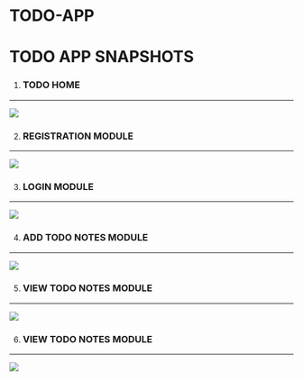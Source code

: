 # TODO-APP

<h1>TODO APP SNAPSHOTS</h1>

1) <h3> TODO HOME
---
  
<img src="https://user-images.githubusercontent.com/45147588/114652345-50250c00-9d03-11eb-8ba0-95af61001df5.PNG">

</h3> 

2) <h3> REGISTRATION MODULE 
 --- 

<img src="https://user-images.githubusercontent.com/45147588/114652363-5c10ce00-9d03-11eb-9df9-c820243d83b4.png">

</h3>

3) <h3> LOGIN MODULE 
 --- 

<img src="https://user-images.githubusercontent.com/45147588/114652374-60d58200-9d03-11eb-94a1-d28d063da3ca.PNG">


</h3>

4) <h3> ADD TODO NOTES MODULE 
 --- 

<img src="https://user-images.githubusercontent.com/45147588/114652385-6632cc80-9d03-11eb-83b9-aeae96588b5b.png">

</h3>

5) <h3> VIEW TODO NOTES MODULE 
 --- 

<img src="https://user-images.githubusercontent.com/45147588/114652397-6af78080-9d03-11eb-94f8-e158c9d0a912.PNG">

</h3>

6) <h3> VIEW TODO NOTES MODULE 
 --- 

<img src="https://user-images.githubusercontent.com/45147588/114652406-6e8b0780-9d03-11eb-879e-66419d874874.PNG">

</h3>

